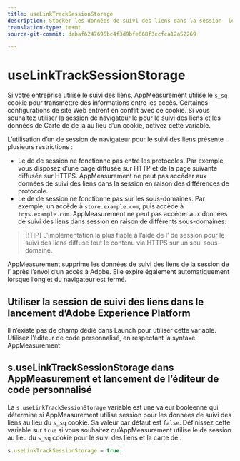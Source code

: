 ```yaml
---
title: useLinkTrackSessionStorage
description: Stocker les données de suivi des liens dans la session  le  au lieu d’un cookie.
translation-type: tm+mt
source-git-commit: dabaf6247695bc4f3d9bfe668f3ccfca12a52269

---
```



# useLinkTrackSessionStorage

Si votre entreprise utilise le suivi des liens, AppMeasurement utilise le `s_sq` cookie pour transmettre des informations entre les accès. Certaines configurations de site Web entrent en conflit avec ce cookie. Si vous souhaitez utiliser la session de navigateur  le  pour le suivi des liens et les données de Carte de  de la  au lieu d’un cookie, activez cette variable.

L’utilisation d’un de session de navigateur  pour le suivi des liens présente plusieurs restrictions :

* Le de  de session ne fonctionne pas entre les protocoles. Par exemple, vous disposez d’une page diffusée sur HTTP et de la page suivante diffusée sur HTTPS. AppMeasurement ne peut pas accéder aux données de suivi des liens dans la session   en raison des différences de protocole.
* Le de  de session ne fonctionne pas sur les sous-domaines. Par exemple, un accède à `store.example.com`, puis accède à `toys.example.com`. AppMeasurement ne peut pas accéder aux données de suivi des liens dans  session  en raison de différents sous-domaines.

>[!TIP] L’implémentation la plus fiable à l’aide de l’ de session  pour le suivi des liens diffuse tout le contenu via HTTPS sur un seul sous-domaine.

AppMeasurement supprime les données de suivi des liens de la session  de l’ après l’envoi d’un accès à Adobe. Elle expire également automatiquement lorsque l’onglet du navigateur est fermé.

## Utiliser la session de suivi des liens   dans le lancement d’Adobe Experience Platform

Il n’existe pas de champ dédié dans Launch pour utiliser cette variable. Utilisez l’éditeur de code personnalisé, en respectant la syntaxe AppMeasurement.

## s.useLinkTrackSessionStorage dans AppMeasurement et lancement de l’éditeur de code personnalisé

La `s.useLinkTrackSessionStorage` variable est une valeur booléenne qui détermine si AppMeasurement utilise  session  pour les données de suivi des liens au lieu du `s_sq` cookie. Sa valeur par défaut est `false`. Définissez cette variable sur `true` si vous souhaitez qu’AppMeasurement utilise le  de session   au lieu du `s_sq` cookie pour le suivi des liens et la carte de .

```js
s.useLinkTrackSessionStorage = true;
```
